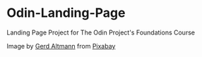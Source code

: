 # Odin-Landing-Page
Landing Page Project for The Odin Project's Foundations Course



Image by <a href="https://pixabay.com/users/geralt-9301/?utm_source=link-attribution&utm_medium=referral&utm_campaign=image&utm_content=4478146">Gerd Altmann</a> from <a href="https://pixabay.com//?utm_source=link-attribution&utm_medium=referral&utm_campaign=image&utm_content=4478146">Pixabay</a>